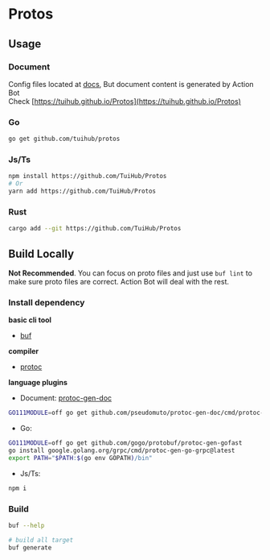 # Protos

## Usage

### Document

Config files located at [docs](docs), But document content is generated by Action Bot  
Check [https://tuihub.github.io/Protos](https://tuihub.github.io/Protos)

### Go

```bash
go get github.com/tuihub/protos
```

### Js/Ts

```bash
npm install https://github.com/TuiHub/Protos
# Or
yarn add https://github.com/TuiHub/Protos
```

### Rust

```bash
cargo add --git https://github.com/TuiHub/Protos
```

## Build Locally

**Not Recommended**. You can focus on proto files and just use `buf lint` to make sure proto files are correct. Action Bot will deal with the rest.

### Install dependency

**basic cli tool**

- [buf](https://github.com/bufbuild/buf)

**compiler**

- [protoc](https://github.com/protocolbuffers/protobuf#protocol-compiler-installation)

**language plugins**
- Document: [protoc-gen-doc](https://github.com/pseudomuto/protoc-gen-doc)
```bash
GO111MODULE=off go get github.com/pseudomuto/protoc-gen-doc/cmd/protoc-gen-doc
```
- Go: 
```bash
GO111MODULE=off go get github.com/gogo/protobuf/protoc-gen-gofast
go install google.golang.org/grpc/cmd/protoc-gen-go-grpc@latest
export PATH="$PATH:$(go env GOPATH)/bin"
```
- Js/Ts:
```bash
npm i
```

### Build

```bash
buf --help

# build all target
buf generate
```